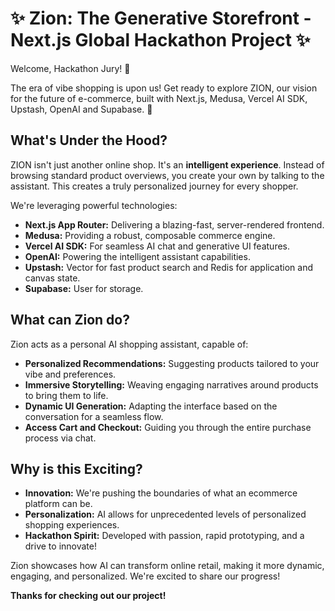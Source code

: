 # ✨ Zion: The Generative Storefront - Next.js Global Hackathon Project ✨

Welcome, Hackathon Jury! 👋

The era of vibe shopping is upon us! Get ready to explore ZION, our vision for the future of e-commerce, built with Next.js, Medusa, Vercel AI SDK, Upstash, OpenAI and Supabase. 🚀

## What's Under the Hood?

ZION isn't just another online shop. It's an **intelligent experience**. Instead of browsing standard product overviews, you create your own by talking to the assistant. This creates a truly personalized journey for every shopper.

We're leveraging powerful technologies:

- **Next.js App Router:** Delivering a blazing-fast, server-rendered frontend.
- **Medusa:** Providing a robust, composable commerce engine.
- **Vercel AI SDK:** For seamless AI chat and generative UI features.
- **OpenAI:** Powering the intelligent assistant capabilities.
- **Upstash:** Vector for fast product search and Redis for application and canvas state.
- **Supabase:** User for storage.

## What can Zion do?

Zion acts as a personal AI shopping assistant, capable of:

- **Personalized Recommendations:** Suggesting products tailored to your vibe and preferences.
- **Immersive Storytelling:** Weaving engaging narratives around products to bring them to life.
- **Dynamic UI Generation:** Adapting the interface based on the conversation for a seamless flow.
- **Access Cart and Checkout:** Guiding you through the entire purchase process via chat.

## Why is this Exciting?

- **Innovation:** We're pushing the boundaries of what an ecommerce platform can be.
- **Personalization:** AI allows for unprecedented levels of personalized shopping experiences.
- **Hackathon Spirit:** Developed with passion, rapid prototyping, and a drive to innovate!

Zion showcases how AI can transform online retail, making it more dynamic, engaging, and personalized. We're excited to share our progress!

**Thanks for checking out our project!**

